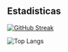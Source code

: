 ## Estadisticas

[![GitHub Streak]()](https://git.io/streak-stats)

![Top Langs](https://github-readme-stats.vercel.app/api/top-langs/?username=hardnessandextreme&theme=dark&hide_border=true&locale=es)

[https://github-profile-trophy.vercel.app/?username=hardnessandextreme&theme=dark_lover&no-frame=true]: #
